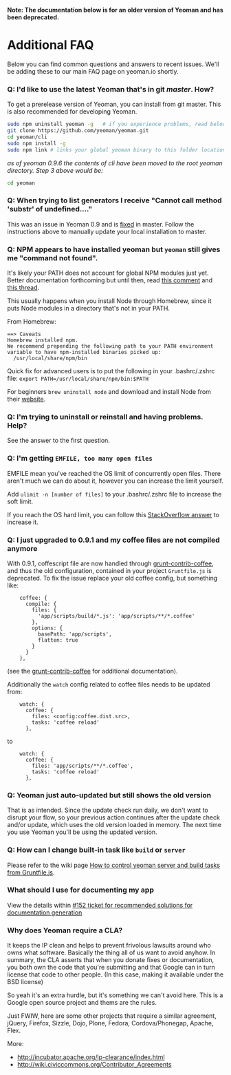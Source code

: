 **Note: The documentation below is for an older version of Yeoman and has been deprecated.**

# Additional FAQ

Below you can find common questions and answers to recent issues. We'll be adding these to our main FAQ page on yeoman.io shortly.

### Q: I'd like to use the latest Yeoman that's in git _master_. How?

To get a prerelease version of Yeoman, you can install from git master. This is also recommended for developing Yeoman.

```sh
sudo npm uninstall yeoman -g   # if you experience problems, read below...
git clone https://github.com/yeoman/yeoman.git
cd yeoman/cli
sudo npm install -g
sudo npm link # links your global yeoman binary to this folder location
```

*as of yeoman 0.9.6 the contents of cli have been moved to the root yeoman directory.  Step 3 above would be:* 
```sh
cd yeoman
```

### Q: When trying to list generators I receive "Cannot call method 'substr' of undefined...."

This was an issue in Yeoman 0.9 and is [fixed](https://github.com/yeoman/generators/issues/21) in master. Follow the instructions above to manually update your local installation to master.

### Q: NPM appears to have installed yeoman but `yeoman` still gives me "command not found".

It's likely your PATH does not account for global NPM modules just yet. Better documentation forthcoming but until then, read [this comment](https://github.com/yeoman/yeoman/issues/466#issuecomment-8602733) and [this thread](https://github.com/yeoman/yeoman/issues/430#issuecomment-8597663).

This usually happens when you install Node through Homebrew, since it puts Node modules in a directory that's not in your PATH.

From Homebrew:

```
==> Caveats
Homebrew installed npm.
We recommend prepending the following path to your PATH environment
variable to have npm-installed binaries picked up:
  /usr/local/share/npm/bin
```

Quick fix for advanced users is to put the following in your .bashrc/.zshrc file:
`export PATH=/usr/local/share/npm/bin:$PATH`

For beginners `brew uninstall node` and download and install Node from their [website](http://nodejs.org).

### Q: I'm trying to uninstall or reinstall and having problems. Help?

See the answer to the first question.


### Q: I'm getting `EMFILE, too many open files`

EMFILE mean you've reached the OS limit of concurrently open files. There aren't much we can do about it, however you can increase the limit yourself.

Add `ulimit -n [number of files]` to your .bashrc/.zshrc file to increase the soft limit.

If you reach the OS hard limit, you can follow this [StackOverflow answer](http://stackoverflow.com/a/34645/64949) to increase it.

### Q: I just upgraded to 0.9.1 and my coffee files are not compiled anymore

With 0.9.1, coffescript file are now handled through [grunt-contrib-coffee](https://github.com/gruntjs/grunt-contrib-coffee), and thus the old configuration, contained in your project `Gruntfile.js` is deprecated.
To fix the issue replace your old coffee config, but something like:
```
    coffee: {
      compile: {
        files: {
          'app/scripts/build/*.js': 'app/scripts/**/*.coffee'
        },
        options: {
          basePath: 'app/scripts',
          flatten: true
        }
      }
    },
```
(see the [grunt-contrib-coffee](https://github.com/gruntjs/grunt-contrib-coffee) for additional documentation).

Additionally the `watch` config related to coffee files needs to be updated from:
```
    watch: {
      coffee: {
        files: <config:coffee.dist.src>,
        tasks: 'coffee reload'
      },

```
to
```
    watch: {
      coffee: {
        files: 'app/scripts/**/*.coffee',
        tasks: 'coffee reload'
      },

```

### Q: Yeoman just auto-updated but still shows the old version

That is as intended. Since the update check run daily, we don't want to disrupt your flow, so your previous action continues after the update check and/or update, which uses the old version loaded in memory. The next time you use Yeoman you'll be using the updated version.


### Q: How can I change built-in task like `build` or `server`

Please refer to the wiki page [How to control yeoman server and build tasks from Gruntfile.js](https://github.com/yeoman/yeoman/wiki/Control-server-and-build-tasks-from-Gruntfile.js).

### What should I use for documenting my app

View the details within [#152 ticket for recommended solutions for documentation generation](https://github.com/yeoman/yeoman/issues/152#issuecomment-7081670)

### Why does Yeoman require a CLA?

It keeps the IP clean and helps to prevent frivolous lawsuits around who owns what software. Basically the thing all of us want to avoid anyhow. In summary, the CLA asserts that when you donate fixes or documentation, you both own the code that you're submitting and that Google can in turn license that code to other people. (In this case, making it available under the BSD license)

So yeah it's an extra hurdle, but it's something we can't avoid here. This is a Google open source project and thems are the rules.

Just FWIW, here are some other projects that require a similar agreement, jQuery, Firefox, Sizzle, Dojo, Plone, Fedora, Cordova/Phonegap, Apache, Flex.

More:
* http://incubator.apache.org/ip-clearance/index.html
* http://wiki.civiccommons.org/Contributor_Agreements